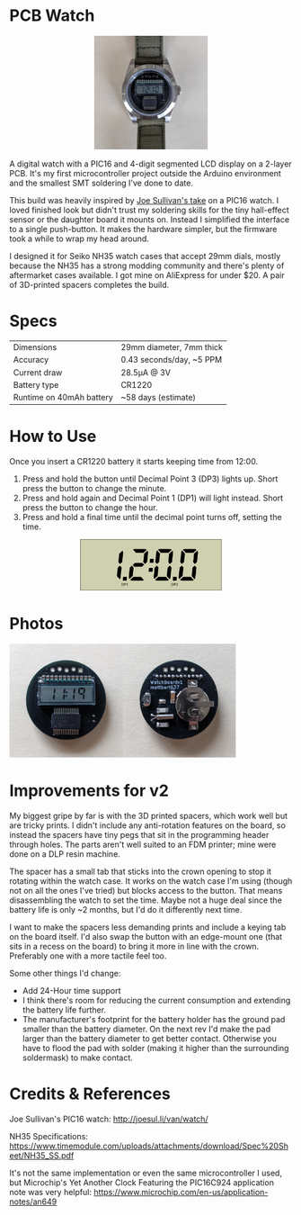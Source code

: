 # PCB Watch

<p style="text-align:center;">
<img src="./images/Watch.jpg" alt="Alt Text" style="width:40%; height:auto;">
</p>

A digital watch with a PIC16 and 4-digit segmented LCD display on a 2-layer PCB. It's my first microcontroller project outside the Arduino environment and the smallest SMT soldering I've done to date.

This build was heavily inspired by [Joe Sullivan's take](http://joesul.li/van/watch/) on a PIC16 watch. I loved finished look but didn't trust my soldering skills for the tiny hall-effect sensor or the daughter board it mounts on. Instead I simplified the interface to a single push-button. It makes the hardware simpler, but the firmware took a while to wrap my head around. 

I designed it for Seiko NH35 watch cases that accept 29mm dials, mostly because the NH35 has a strong modding community and there's plenty of aftermarket cases available. I got mine on AliExpress for under $20. A pair of 3D-printed spacers completes the build.

# Specs

| | |
| --- | --- |
| Dimensions | 29mm diameter, 7mm thick |
| Accuracy | 0.43 seconds/day, ~5 PPM |
| Current draw | 28.5µA @ 3V |
| Battery type | CR1220 |
| Runtime on 40mAh battery | ~58 days (estimate) |

# How to Use 

Once you insert a CR1220 battery it starts keeping time from 12:00.

1. Press and hold the button until Decimal Point 3 (DP3) lights up. Short press the button to change the minute.
2. Press and hold again and Decimal Point 1 (DP1) will light instead. Short press the button to change the hour.
3. Press and hold a final time until the decimal point turns off, setting the time.

<p style="text-align:center;">
<img src="./images/DisplayLayout.svg" alt="Alt Text" style="width:50%; height:auto;">
</p>

# Photos

<img src="./images/Board_Front.jpg" alt="Board front." style="width:40%; height:auto;"><img src="./images/Board_Rear.jpg" alt="Board rear." style="width:40%; height:auto;">

# Improvements for v2

My biggest gripe by far is with the 3D printed spacers, which work well but are tricky prints. I didn't include any anti-rotation features on the board, so instead the spacers have tiny pegs that sit in the programming header through holes. The parts aren't well suited to an FDM printer; mine were done on a DLP resin machine.

The spacer has a small tab that sticks into the crown opening to stop it rotating within the watch case. It works on the watch case I'm using (though not on all the ones I've tried) but blocks access to the button. That means disassembling the watch to set the time. Maybe not a huge deal since the battery life is only ~2 months, but I'd do it differently next time.

I want to make the spacers less demanding prints and include a keying tab on the board itself. I'd also swap the button with an edge-mount one (that sits in a recess on the board) to bring it more in line with the crown. Preferably one with a more tactile feel too.

Some other things I'd change:
- Add 24-Hour time support 
- I think there's room for reducing the current consumption and extending the battery life further.
- The manufacturer's footprint for the battery holder has the ground pad smaller than the battery diameter. On the next rev I'd make the pad larger than the battery diameter to get better contact. Otherwise you have to flood the pad with solder (making it higher than the surrounding soldermask) to make contact.

# Credits & References

Joe Sullivan's PIC16 watch: <http://joesul.li/van/watch/>

NH35 Specifications: <https://www.timemodule.com/uploads/attachments/download/Spec%20Sheet/NH35_SS.pdf>

It's not the same implementation or even the same microcontroller I used, but Microchip's Yet Another Clock Featuring the PIC16C924 application note was very helpful: <https://www.microchip.com/en-us/application-notes/an649>
